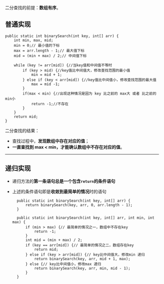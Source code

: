 二分查找的前提：**数组有序**。

## 普通实现
	public static int binarySearch(int key, int[] arr) {
		int min, max, mid;
		min = 0;// 最小值的下标
		max = arr.length - 1;// 最大值下标
		mid = (min + max) / 2;// 中间值下标

		while (key != arr[mid]) {//当key值和中间值不等时
			if (key > mid) {//key值比中间值大，修改查找范围的最小值
				min = mid + 1;
			} else if (key < arr[mid]) {//key值比中间值小，修改查找范围的最大值
				max = mid -1;
			}
			if(max < min) {//出现这种情况是因为 key 比之前的 max大 或者 比之前的min小
				return -1;//不存在
			}
		}
		return mid;
	}


二分查找的结果：

- 查找过程中，**发现数组中存在对应的值**；
- **一直查找到 max < min，才能确认数组中不存在对应的值**。
***

## 递归实现  

- 递归方法的**第一条语句总是一个包含`return`的条件语句**
- 上述的条件语句即是**收敛到最简单的情况**时的语句  


        public static int binarySearch(int key, int[] arr) {
        	return binarySearch(key, arr, 0, arr.length - 1);
        }
        
        public static int binarySearch(int key, int[] arr, int min, int max) {
        	if (min > max) {// 最简单的情况之一，数组中不存在key
        		return -1;
        	}
        	int mid = (min + max) / 2;
        	if (key == arr[mid]) {// 最简单的情况之二，数组存在key
        		return mid;
        	} else if (key > arr[mid]) {// key比中间值大，修改min 递归
        		return binarySearch(key, arr, mid + 1, max);
        	} else {// key比中间值小，修改max 递归
        		return binarySearch(key, arr, min, mid - 1);
        	}
        }